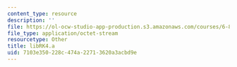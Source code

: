 ```yaml
---
content_type: resource
description: ''
file: https://ol-ocw-studio-app-production.s3.amazonaws.com/courses/6-837-computer-graphics-fall-2012/7103e350228c474a22713620a3acbd9e_libRK4.a
file_type: application/octet-stream
resourcetype: Other
title: libRK4.a
uid: 7103e350-228c-474a-2271-3620a3acbd9e
---
```

